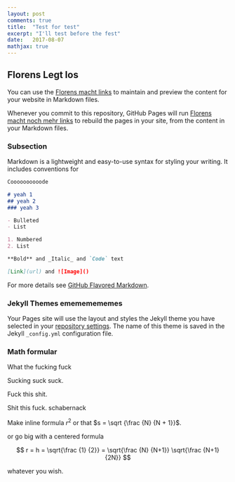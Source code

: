 ```yaml
---
layout: post
comments: true
title:  "Test for test"
excerpt: "I'll test before the fest"
date:   2017-08-07
mathjax: true
---
```


## Florens Legt los

You can use the [Florens macht links](https://github.com/f37/f37.github.io/edit/master/index.md) to maintain and preview the content for your website in Markdown files.

Whenever you commit to this repository, GitHub Pages will run [Florens macht noch mehr links](https://jekyllrb.com/) to rebuild the pages in your site, from the content in your Markdown files.

### Subsection

Markdown is a lightweight and easy-to-use syntax for styling your writing. It includes conventions for

```markdown
Coooooooooode

# yeah 1
## yeah 2
### yeah 3

- Bulleted
- List

1. Numbered
2. List

**Bold** and _Italic_ and `Code` text

[Link](url) and ![Image]()
```
For more details see [GitHub Flavored Markdown](https://guides.github.com/features/mastering-markdown/).

### Jekyll Themes emememememes

Your Pages site will use the layout and styles the Jekyll theme you have selected in your [repository settings](https://github.com/f37/f37.github.io/settings). The name of this theme is saved in the Jekyll `_config.yml` configuration file.

### Math formular

What the fucking fuck

Sucking suck suck.

Fuck this shit.

Shit this fuck.
schabernack

Make inline formula $r^2$ or that $s = \sqrt {\frac {N} {N + 1}}$.

or go big with a centered formula

$$ r = h = \sqrt{\frac {1} {2}} = \sqrt{\frac {N} {N+1}} \sqrt{\frac {N+1} {2N}} $$

whatever you wish.
